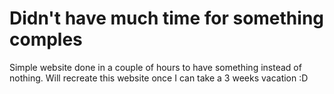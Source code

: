 # Didn't have much time for something comples
Simple website done in a couple of hours to have something instead of nothing.
Will recreate this website once I can take a 3 weeks vacation :D 
